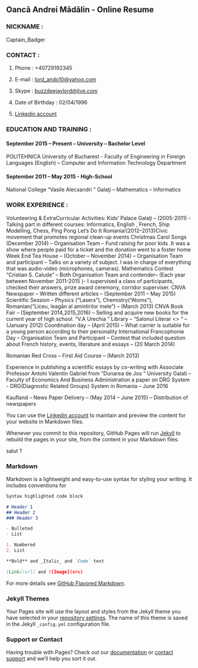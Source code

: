 ##   Oancă Andrei Mădălin - Online Resume

###  NICKNAME :  
  
Captain_Badger
                
###  CONTACT :
  
1. Phone : +40729192345
     
2. E-mail : lord_ando10@yahoo.com
     
3. Skype : buzzdeejaylord@live.com
     
4. Date of Birthday : 02/04/1996
     
5. [Linkedin account](https://www.linkedin.com/in/andrei-m%C4%83d%C4%83lin-oanc%C4%83-09076b137/)

 
###  EDUCATION AND TRAINING :
  
####  September 2015 – Present – University – Bachelor Level 

POLITEHNICA University of Bucharest -  Faculty of Engineering in Foreign Languages (English) – Computer and Information Technology Department 


####  September 2011 – May 2015 - High-School	

National College  “Vasile Alecsandri “ Galaţi – Mathematics – Informatics


###  WORK EXPERIENCE : 

Volunteering & ExtraCurricular Activities:   Kids’ Palace Galaţi – (2005-2011) - Talking part in different courses: Informatics, English , French, Ship Modelling, Chess, Ping Pong
            Let’s Do It Romania!(2012–2013)Civic movement that promotes regional clean-up events
	          Christmas Carol Songs (December 2014) – Organisation Team – Fund raising for poor kids .It was a show where people paid for a ticket and the donation went to a foster home 
	          Week End Tea House – (October – November 2014) – Organisation Team and participant – Talks on a variety of subject. I was in charge of everything that was audio-video (microphones, cameras). 
	          Mathematics Contest “Cristian S. Calude” – Both Organisation Team and contender– (Each year between November 2011-2015 )- I supervised a class of participants, checked their answers, prize award ceremony, corridor superviser.
	          CNVA Newspaper – Written different articles – (September 2011 – May 2015) 
            Scientific Session – Physics (“Lasers”), Chemistry(“Atoms”), Romanian(“Liceu, leagăn al amintirilor mele”) – (March 2013)
	          CNVA Book Fair – (September 2014,2015,2016) – Selling and acquire new books for the current year of high school.
                            “V.A Urechia “ Library – “Salonul Literar <<Axis Mundi >> “ – (January 2012)
	          Coordination day – (April 2015) – What carrier is suitable for a young person according to their personality 
	          International Francophonie Day – Organisation Team and Participant – Contest that included question about French history, events, literature and essays – (20 March 2014)

	       
Romanian Red Cross – First Aid Course – (March 2013)

Experience in publishing a scientific essays by co-writing with Associate Professor Antohi Valentin Gabriel from “Dunarea de Jos “ University Galati – Faculty of Economics And Business Administration a paper on DRG System - DRG(Diagnostic Related Groups) System in Romania – June 2016 

Kaufland – News Paper Delivery – (May 2014 – June 2015) – Distribution of newspapers

 
 
 
 
 
You can use the [Linkedin account](https://www.linkedin.com/in/andrei-m%C4%83d%C4%83lin-oanc%C4%83-09076b137/) to maintain and preview the content for your website in Markdown files.

Whenever you commit to this repository, GitHub Pages will run [Jekyll](https://jekyllrb.com/) to rebuild the pages in your site, from the content in your Markdown files.

salut ?   

### Markdown

Markdown is a lightweight and easy-to-use syntax for styling your writing. It includes conventions for

```markdown
Syntax highlighted code block

# Header 1
## Header 2
### Header 3

- Bulleted
- List

1. Numbered
2. List

**Bold** and _Italic_ and `Code` text

[Link](url) and ![Image](src)
```

For more details see [GitHub Flavored Markdown](https://guides.github.com/features/mastering-markdown/).

### Jekyll Themes

Your Pages site will use the layout and styles from the Jekyll theme you have selected in your [repository settings](https://github.com/BuzzDeejayLord/RoWebInternship/settings). The name of this theme is saved in the Jekyll `_config.yml` configuration file.

### Support or Contact

Having trouble with Pages? Check out our [documentation](https://help.github.com/categories/github-pages-basics/) or [contact support](https://github.com/contact) and we’ll help you sort it out.
